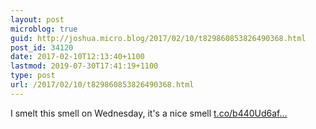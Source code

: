 ```yaml
---
layout: post
microblog: true
guid: http://joshua.micro.blog/2017/02/10/t829860853826490368.html
post_id: 34120
date: 2017-02-10T12:13:40+1100
lastmod: 2019-07-30T17:41:19+1100
type: post
url: /2017/02/10/t829860853826490368.html
---
```

I smelt this smell on Wednesday, it's a nice smell [t.co/b440Ud6af...](https://t.co/b440Ud6afx)
